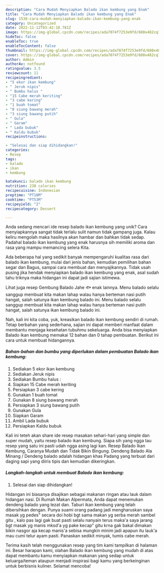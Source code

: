 ```yaml
---
description: "Cara Mudah Menyiapkan Balado ikan kembung yang Enak"
title: "Cara Mudah Menyiapkan Balado ikan kembung yang Enak"
slug: 1538-cara-mudah-menyiapkan-balado-ikan-kembung-yang-enak
category: Uncategorized
date: 2022-11-12T03:42:18.781Z
image: https://img-global.cpcdn.com/recipes/ada7074f7253e9fd/680x482cq70/balado-ikan-kembung-foto-resep-utama.jpg
hideToc: false
enableToc: true
enableTocContent: false
thumbnail: https://img-global.cpcdn.com/recipes/ada7074f7253e9fd/680x482cq70/balado-ikan-kembung-foto-resep-utama.jpg
cover: https://img-global.cpcdn.com/recipes/ada7074f7253e9fd/680x482cq70/balado-ikan-kembung-foto-resep-utama.jpg
author: Admin
authorAv: notfound
ratingvalue: 3.5
reviewcount: 11
recipeingredient:
- "5 ekor ikan kembung"
- " Jeruk nipis"
- " Bumbu halus "
- "15 Cabe merah keriting"
- "3 cabe kering"
- "1 buah tomat"
- "8 siung bawang merah"
- "3 siung bawang putih"
- " Gula"
- " Garam"
- " Lada bubuk"
- " Kaldu bubuk"
recipeinstructions:

- "Selesai dan siap dihidangkan!"
categories:
- Resep
tags:
- balado
- ikan
- kembung

katakunci: balado ikan kembung 
nutrition: 238 calories
recipecuisine: Indonesian
preptime: "PT18M"
cooktime: "PT53M"
recipeyield: "2"
recipecategory: Dessert

---
```





Anda sedang mencari ide resep balado ikan kembung yang unik? Cara menyiapkannya sangat tidak terlalu sulit namun tidak gampang juga. Kalau keliru mengolah maka hasilnya akan hambar dan bahkan tidak sedap. Padahal balado ikan kembung yang enak harusnya sih memiliki aroma dan rasa yang mampu memancing selera Kita.





Ada beberapa hal yang sedikit banyak mempengaruhi kualitas rasa dari balado ikan kembung, mulai dari jenis bahan, kemudian pemilihan bahan segar dan Bagus, sampai cara membuat dan menyajikannya. Tidak usah pusing jika hendak menyiapkan balado ikan kembung yang enak,      asal sudah tahu triknya maka hidangan ini dapat jadi sajian istimewa.














Lihat juga resep Gembung Balado Jahe 🐟 enak lainnya. Menu balado selalu sanggup membuat kita makan lahap walau hanya berteman nasi putih hangat, salah satunya ikan kembung balado ini. Menu balado selalu sanggup membuat kita makan lahap walau hanya berteman nasi putih hangat, salah satunya ikan kembung balado ini.






Nah, kali ini kita coba, yuk, kreasikan balado ikan kembung sendiri di rumah. Tetap berbahan yang sederhana, sajian ini dapat memberi manfaat dalam membantu menjaga kesehatan tubuhmu sekeluarga. Anda bisa menyiapkan Balado ikan kembung memakai 12 bahan dan 0 tahap pembuatan. Berikut ini cara untuk membuat hidangannya.

<!--inarticleads1-->

##### Bahan-bahan dan bumbu yang diperlukan dalam pembuatan Balado ikan kembung:

1. Sediakan 5 ekor ikan kembung
1. Sediakan  Jeruk nipis
1. Sediakan  Bumbu halus :
1. Siapkan 15 Cabe merah keriting
1. Persiapkan 3 cabe kering
1. Gunakan 1 buah tomat
1. Gunakan 8 siung bawang merah
1. Persiapkan 3 siung bawang putih
1. Gunakan  Gula
1. Siapkan  Garam
1. Ambil  Lada bubuk
1. Persiapkan  Kaldu bubuk


Kali ini teteh akan share ide resep masakan sehari-hari yang simple dan super mudah, yaitu resep balado ikan kembung. Siapa sih yang ngga tau resep yang satu ini pasti udah ngga asing lagi kan. Resep Balado Ikan Kembung, Caranya Mudah dan Tidak Bikin Bingung. Dendeng Balado Ala Minang / Dendeng balado adalah hidangan khas Padang yang terbuat dari daging sapi yang diiris tipis dan kemudian dikeringkan. 

<!--inarticleads2-->

##### Langkah-langkah untuk membuat Balado ikan kembung:


1. Selesai dan siap dihidangkan!

Hidangan ini biasanya disajikan sebagai makanan ringan atau lauk dalam hidangan nasi. Di Rumah Makan Alpermata, Anda dapat menemukan dendeng balado yang lezat dan. Taburi ikan kembung yang telah dibersihkan dengan. Punya suami orang padang jadi mengharuskan saya masak yg pedes&#34; secara doi hobi bgt sama makan yg serba merah sambel gitu , kalo pas lagi gak buat pasti selalu nanyain terus maka&#39;a saya jarang bgt masak yg manis mksd&#39;a yg pake kecap&#34; gitu krna gak bakal dimakan bikin nasgor aja kecap manis&#39;a sebisa mungkin minim jadi apapun itu lauk&#39;a mau cumi telur ayam pasti. Panaskan sedikit minyak, tumis cabe merah. 

Terima kasih telah menggunakan resep yang tim kami tampilkan di halaman ini. Besar harapan kami, olahan Balado ikan kembung yang mudah di atas dapat membantu kamu menyiapkan makanan yang sedap untuk keluarga/teman ataupun menjadi inspirasi bagi kamu yang berkeinginan untuk berbisnis kuliner. Selamat mencoba!
